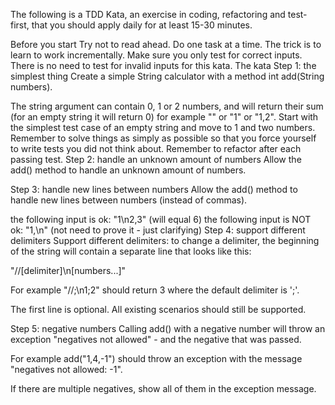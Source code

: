 The following is a TDD Kata, an exercise in coding, refactoring and test-first, that you should apply daily for at least 15-30 minutes.

Before you start
Try not to read ahead.
Do one task at a time. The trick is to learn to work incrementally.
Make sure you only test for correct inputs. There is no need to test for invalid inputs for this kata.
The kata
Step 1: the simplest thing
Create a simple String calculator with a method int add(String numbers).

The string argument can contain 0, 1 or 2 numbers, and will return their sum (for an empty string it will return 0) for example "" or "1" or "1,2".
Start with the simplest test case of an empty string and move to 1 and two numbers.
Remember to solve things as simply as possible so that you force yourself to write tests you did not think about.
Remember to refactor after each passing test.
Step 2: handle an unknown amount of numbers
Allow the add() method to handle an unknown amount of numbers.

Step 3: handle new lines between numbers
Allow the add() method to handle new lines between numbers (instead of commas).

the following input is ok: "1\n2,3" (will equal 6)
the following input is NOT ok: "1,\n" (not need to prove it - just clarifying)
Step 4: support different delimiters
Support different delimiters: to change a delimiter, the beginning of the string will contain a separate line that looks like this:

"//[delimiter]\n[numbers...]"

For example "//;\n1;2" should return 3 where the default delimiter is ';'.

The first line is optional. All existing scenarios should still be supported.

Step 5: negative numbers
Calling add() with a negative number will throw an exception "negatives not allowed" - and the negative that was passed.

For example add("1,4,-1") should throw an exception with the message "negatives not allowed: -1".

If there are multiple negatives, show all of them in the exception message.

